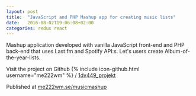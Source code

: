 ```yaml
---
layout: post
title:  "JavaScript and PHP Mashup app for creating music lists"
date:   2016-08-02T19:06:08+02:00
categories: redux react
---
```

Mashup application developed with vanilla JavaScript front-end and PHP back-end that uses Last.fm and Spotify API:s. Let's users create Album-of-the-year-lists.


Visit the project on Github
{% include icon-github.html username="me222wm" %} /
[1dv449_projekt](https://github.com/me222wm/1dv449_projekt)

Published at [me222wm.se/musicmashup](http://me222wm.se/musicmashup/index.php)
